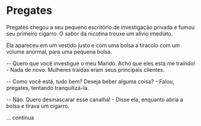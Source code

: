 # Pregates 

Pregates chegou a seu pequeno escritório de investigação privada e fumou seu primeiro cigarro. O sabor da nicotina trouxe um alívio imediato. 

Ela apareceu em um vestido justo e com uma bolsa a tiracolo com um volume anormal, para uma pequena bolsa.

-- Quero que você investigue o meu Marido. Acho que eles está me traíndo! - Nada de novo. Mulheres traídas eram seus principais clientes.

-- Como você está, tudo bem? Deseja beber alguma coisa? - Falou, pregates, tentando tranquilizá-la.

-- Não. Quero desmascarar esse canalha!  - Disse ela, enquanto abria a bolsa e tirava um cigarro.

... continua
